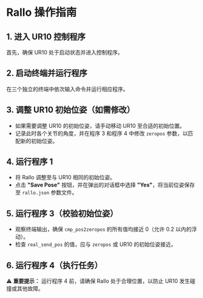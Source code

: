 # Rallo 操作指南  

## 1. 进入 UR10 控制程序  

首先，确保 UR10 处于启动状态并进入控制程序。  

## 2. 启动终端并运行程序  

在三个独立的终端中依次输入命令并运行相应程序。  

## 3. 调整 UR10 初始位姿（如需修改）  

- 如果需要调整 UR10 的初始位姿，请手动移动 UR10 至合适的初始位置。  
- 记录此时各个关节的角度，并在程序 3 和程序 4 中修改 `zeropos` 参数，以匹配新的初始位姿。  

## 4. 运行程序 1  

- 将 Rallo 调整至与 UR10 相同的初始位姿。  
- 点击 **"Save Pose"** 按钮，并在弹出的对话框中选择 **"Yes"**，将当前位姿保存至 `rallo.json` 参数文件。  

## 5. 运行程序 3（校验初始位姿）  

- 观察终端输出，确保 `cmp_pos2zeropos` 的所有值均接近 0（允许 0.2 以内的浮动）。  
- 检查 `real_send_pos` 的值，应与 `zeropos` 或 UR10 的初始位姿接近。  

## 6. 运行程序 4（执行任务）  

⚠ **重要提示：** 运行程序 4 前，请确保 Rallo 处于合理位置，以防止 UR10 发生碰撞或其他故障。  
